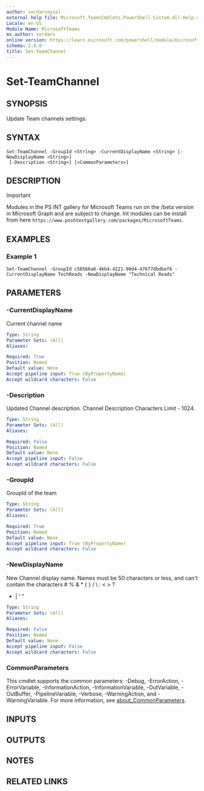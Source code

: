 ```yaml
---
author: serdarsoysal
external help file: Microsoft.TeamsCmdlets.PowerShell.Custom.dll-Help.xml
Locale: en-US
Module Name: MicrosoftTeams
ms.author: serdars
online version: https://learn.microsoft.com/powershell/module/microsoftteams/set-teamchannel
schema: 2.0.0
title: Set-TeamChannel
---
```


# Set-TeamChannel

## SYNOPSIS

Update Team channels settings.

## SYNTAX

```
Set-TeamChannel -GroupId <String> -CurrentDisplayName <String> [-NewDisplayName <String>]
 [-Description <String>] [<CommonParameters>]
```

## DESCRIPTION

> [!IMPORTANT]
> Modules in the PS INT gallery for Microsoft Teams run on the /beta version in Microsoft Graph and are subject to change. Int modules can be install from here `https://www.poshtestgallery.com/packages/MicrosoftTeams`.

## EXAMPLES

### Example 1
```
Set-TeamChannel -GroupId c58566a6-4bb4-4221-98d4-47677dbdbef6 -CurrentDisplayName TechReads -NewDisplayName "Technical Reads"
```

## PARAMETERS

### -CurrentDisplayName
Current channel name

```yaml
Type: String
Parameter Sets: (All)
Aliases:

Required: True
Position: Named
Default value: None
Accept pipeline input: True (ByPropertyName)
Accept wildcard characters: False
```

### -Description
Updated Channel description.
Channel Description Characters Limit - 1024.

```yaml
Type: String
Parameter Sets: (All)
Aliases:

Required: False
Position: Named
Default value: None
Accept pipeline input: False
Accept wildcard characters: False
```

### -GroupId
GroupId of the team

```yaml
Type: String
Parameter Sets: (All)
Aliases:

Required: True
Position: Named
Default value: None
Accept pipeline input: True (ByPropertyName)
Accept wildcard characters: False
```

### -NewDisplayName
New Channel display name.
Names must be 50 characters or less, and can't contain the characters # % & * { } / \ : \< \> ?
+ | ' "

```yaml
Type: String
Parameter Sets: (All)
Aliases:

Required: False
Position: Named
Default value: None
Accept pipeline input: False
Accept wildcard characters: False
```

### CommonParameters
This cmdlet supports the common parameters: -Debug, -ErrorAction, -ErrorVariable, -InformationAction, -InformationVariable, -OutVariable, -OutBuffer, -PipelineVariable, -Verbose, -WarningAction, and -WarningVariable. For more information, see [about_CommonParameters](https://go.microsoft.com/fwlink/?LinkID=113216).

## INPUTS

## OUTPUTS

## NOTES

## RELATED LINKS
